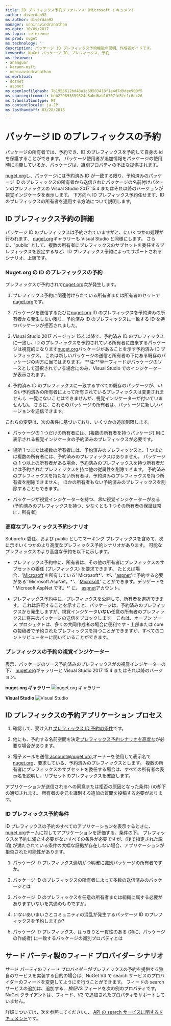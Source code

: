```yaml
---
title: ID プレフィックス予約リファレンス |Microsoft ドキュメント
author: diverdan92
ms.author: diverdan92
manager: unniravindranathan
ms.date: 10/09/2017
ms.topic: reference
ms.prod: nuget
ms.technology: ''
description: パッケージ ID プレフィックス予約機能の説明、作成者ガイドです。
keywords: NuGet パッケージ ID、プレフィックス、予約
ms.reviewer:
- ananguar
- karann-msft
- unniravindranathan
ms.workload:
- dotnet
- aspnet
ms.openlocfilehash: 7b1956612bd48a1c59503418f1a4d7d9dee900f5
ms.sourcegitcommit: beb229893559824e8abd6ab16707fd5fe1c6ac26
ms.translationtype: MT
ms.contentlocale: ja-JP
ms.lasthandoff: 03/28/2018
---
```

# <a name="package-id-prefix-reservation"></a>パッケージ ID のプレフィックスの予約

パッケージの所有者では、予約でき、ID のプレフィックスを予約して自身の id を保護することができます。 パッケージ使用者が追加情報をパッケージの使用時に消費しているか、パッケージは、識別プロパティの不正な提供されます。 

[nuget.org](https://www.nuget.org/)し、パッケージには予約済み ID が一致する限り、予約済みのパッケージ ID のプレフィックスの所有者から送信されたパッケージの名前付けパターンのプレフィックスの Visual Studio 2017 15.4 またはそれ以降のバージョンが視覚インジケータを表示します。 下方向へ ID プレフィックス予約任せます、ID のプレフィックスの所有者を適用する方法について説明します。

## <a name="id-prefix-reservation-details"></a>ID プレフィックス予約の詳細

パッケージ ID のプレフィックスは予約されていますがと、にいくつかの処理が行われます、 [nuget.org](https://www.nuget.org/)ギャラリーも Visual Studio と同様にします。 さらに、'public' として、複数の所有者にプレフィックスのサブセットを委任するプレフィックスを設定するなど、ID プレフィックス予約によってサポートされるシナリオ、上級です。

### <a name="id-prefix-reservation-on-nugetorg"></a>Nuget.org の ID のプレフィックスの予約

プレフィックスが予約されて[nuget.org](https://www.nuget.org/)次が発生します。

1. プレフィックス予約に関連付けられている所有者または所有者のセットで[nuget.org](https://www.nuget.org/)です。

1. パッケージを送信するたびに[nuget.org](https://www.nuget.org/) ID のプレフィックスを予約済みの所有者から発生しない限り、予約済み ID のプレフィックスに一致する ID を持つパッケージが拒否されました。

1. Visual Studio 2017 バージョン 15.4 以降で、予約済み ID のプレフィックスに一致し、ID のプレフィックスを予約されている所有者に由来するパッケージは視覚的になります[nuget.org](https://www.nuget.org/)パッケージがあることを示す予約済み ID プレフィックス。 これは新しいパッケージの送信と所有者の下にある既存のパッケージの両方に当てはまります。 **注:**単一フィードがパッケージのソースとして選択されている場合にのみ、Visual Studio でのインジケーターが表示されます。

1. 予約済み ID のプレフィックスに一致するすべての既存のパッケージが、*いない*予約済みの所有者によって所有されているプレフィックスは変更されません (、一覧にないことはできませんが、視覚インジケーターが付いていませんも)。 さらに、これらのパッケージの所有者は、パッケージに新しいバージョンを送信できます。

これらの変更は、次の条件に基づいており、いくつかの追加制限します。

- パッケージの 1 つだけの所有者には、(複数の所有者を持つパッケージ) 用に表示される視覚インジケータの予約済みのプレフィックスが必要です。

- 場所 1 つまたは複数の所有者には、予約済みのプレフィックスと、1 つまたは複数の所有者には、予約済みのプレフィックスはありません。 パッケージの 1 つ以上の所有者がある場合、予約済みのプレフィックスを持つ所有者だけは予約されたプレフィックスを持つ他の従属性を削除できます。 予約済みのプレフィックスを持たない所有者は、予約済みのプレフィックスを持つ所有者を削除できません。 ほかの所有者もない予約済みのプレフィックスを削除することもできます。

- パッケージが視覚インジケーターを持つ、*常に*視覚インジケーターがある (予約済みのプレフィックスを持つ、少なくとも 1 つその所有者の保証は常に、所有者)

### <a name="advanced-prefix-reservation-scenarios"></a>高度なプレフィックス予約シナリオ

Subprefix 委任、および public としてマーキング プレフィックスを含めて、次に示すいくつかのより高度なプレフィックス予約シナリオがあります。 可能なプレフィックスのより高度な予約を以下に示します。 

- プレフィックス予約中に、所有者は、その他の所有者にプレフィックスのサブセットの委任 (プレフィックス) を要求できます。 たとえば場合、'[Microsoft](https://www.nuget.org/profiles/microsoft)'を所有している' Microsoft\*'、が、'[aspnet](https://www.nuget.org/profiles/aspnet)'に予約する必要がある' Microsoft.AspNet。\*'、'[Microsoft](https://www.nuget.org/profiles/microsoft)' ことができます。デリゲートを ' Microsoft.AspNet です。\*' に、 [aspnet](https://www.nuget.org/profiles/aspnet)アカウント。

- プレフィックス予約中に、プレフィックスを公開して、所有者を選択できます。 これは許可することを示すこと、パッケージは、予約済みのプレフィックスから発生しますが、視覚インジケータ**いない**任意の所有者のプレフィックスに将来のパッケージの送信をブロックします。 これは、オープン ソース プロジェクトは、多くの共同作成者の場合に便利です - 上部または core の投稿者で予約されたプレフィックスを持つことができますが、すべてのコントリビューターに開いていることができます。 

### <a name="prefix-reservation-visual-indicator"></a>プレフィックスの予約の視覚インジケーター

表示、パッケージのソース予約済みのプレフィックスがの視覚インジケーターの下、 [nuget.org](https://www.nuget.org/)ギャラリーと Visual Studio 2017 15.4 またはそれ以降のバージョン。

**nuget.org ギャラリー**
![nuget.org ギャラリー](media/nuget-gallery-reserved-prefix.png)

**Visual Studio**
![Visual Studio](media/visual-studio-reserved-prefix.png)

## <a name="id-prefix-reservation-application-process"></a>ID プレフィックスの予約アプリケーション プロセス

1. 確認して、受け入れ[プレフィックス ID 予約の条件](#id-prefix-reservation-criteria)です。

1. 他にも、予約する名前空間を決定[プレフィックス予約シナリオを高度な](#advanced-prefix-reservation-scenarios)が必要な場合があります。

1. 電子メールを送信[ account@nuget.org ](mailto:account@nuget.org)オーナーを使用して表示名で[nuget.org](https://www.nuget.org/)、要求している、予約済みのプレフィックスとします。 複数の所有者にプレフィックスのサブセットを委任する場合は、すべての所有者の表示名を説明し、サブセットのプレフィックスを確認します。

アプリケーションが送信されるへの同意または拒否の原因となった条件) (の却下の通知されます。 所有者の身元を識別する追加の質問を投稿する必要があります。

### <a name="id-prefix-reservation-criteria"></a>ID プレフィックス予約条件

ID プレフィックスの予約のすべてのアプリケーションを表示するときに、 [nuget.org](https://www.nuget.org/)チームに対してアプリケーションを評価する、条件の下。 プレフィックスを予約に満たす必要がないすべての条件が必要ですが、(後で指定された説明) が満たされている条件の大幅な証拠が存在しない場合、アプリケーションが拒否された可能性があります。

1. パッケージ ID プレフィックス適切かつ明確に識別パッケージの所有者ですか。

1. パッケージ ID のプレフィックスの所有者によって多数の送信済みのパッケージとは

1. パッケージ ID のプレフィックスを任意の所有者または組織に属する必要がありますいないを共通のものですか。

1. *いない*あいまいさとコミュニティの混乱が発生するパッケージ ID のプレフィックスを予約しますか?

1. パッケージ ID プレフィックス、はっきりと一貫性のある (特に、パッケージの作成者) に一致するパッケージの識別プロパティとは

## <a name="third-party-feed-provider-scenarios"></a>サード パーティ製のフィード プロバイダー シナリオ

サード パーティのフィード プロバイダーがプレフィックスの予約を提供する独自のサービスを実装する目的の場合は、NuGet V3 で search サービスのプロバイダーのフィードを変更してようにを行うことができます。 フィードの search サービスの追加は、追加する、*検証*V3 フィードを次の例のプロパティです。 NuGet クライアントは、フィード、V2 で追加されたプロパティをサポートしていません。

詳細については、次を参照してください。、 [API の search サービスに関するドキュメント](../api/search-query-service-resource.md)です。
